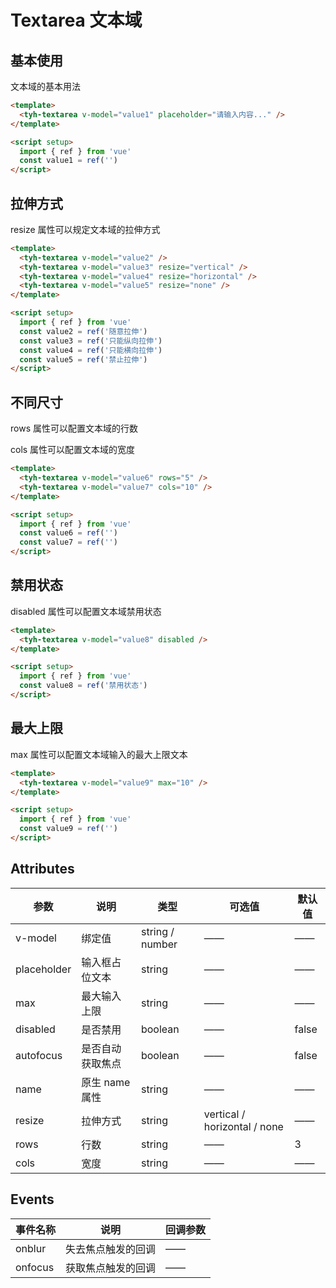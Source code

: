# Textarea 文本域

## 基本使用

文本域的基本用法

<tyh-textarea v-model="value1" placeholder="请输入内容..." />

```html
<template>
  <tyh-textarea v-model="value1" placeholder="请输入内容..." />
</template>

<script setup>
  import { ref } from 'vue'
  const value1 = ref('')
</script>
```

## 拉伸方式

resize 属性可以规定文本域的拉伸方式

<tyh-textarea v-model="value2" />
<tyh-textarea v-model="value3" resize="vertical" />
<tyh-textarea v-model="value4" resize="horizontal" />
<tyh-textarea v-model="value5" resize="none" />

```html
<template>
  <tyh-textarea v-model="value2" />
  <tyh-textarea v-model="value3" resize="vertical" />
  <tyh-textarea v-model="value4" resize="horizontal" />
  <tyh-textarea v-model="value5" resize="none" />
</template>

<script setup>
  import { ref } from 'vue'
  const value2 = ref('随意拉伸')
  const value3 = ref('只能纵向拉伸')
  const value4 = ref('只能横向拉伸')
  const value5 = ref('禁止拉伸')
</script>
```

## 不同尺寸

rows 属性可以配置文本域的行数

cols 属性可以配置文本域的宽度

<tyh-textarea v-model="value6" rows="5" />
<tyh-textarea v-model="value7" cols="10" />

```html
<template>
  <tyh-textarea v-model="value6" rows="5" />
  <tyh-textarea v-model="value7" cols="10" />
</template>

<script setup>
  import { ref } from 'vue'
  const value6 = ref('')
  const value7 = ref('')
</script>
```

## 禁用状态

disabled 属性可以配置文本域禁用状态

<tyh-textarea v-model="value8" disabled />

```html
<template>
  <tyh-textarea v-model="value8" disabled />
</template>

<script setup>
  import { ref } from 'vue'
  const value8 = ref('禁用状态')
</script>
```

## 最大上限

max 属性可以配置文本域输入的最大上限文本

```html
<template>
  <tyh-textarea v-model="value9" max="10" />
</template>

<script setup>
  import { ref } from 'vue'
  const value9 = ref('')
</script>
```

## Attributes

| 参数        | 说明             | 类型            | 可选值                       | 默认值 |
| ----------- | ---------------- | --------------- | ---------------------------- | ------ |
| v-model     | 绑定值           | string / number | ——                           | ——     |
| placeholder | 输入框占位文本   | string          | ——                           | ——     |
| max         | 最大输入上限     | string          | ——                           | ——     |
| disabled    | 是否禁用         | boolean         | ——                           | false  |
| autofocus   | 是否自动获取焦点 | boolean         | ——                           | false  |
| name        | 原生 name 属性   | string          | ——                           | ——     |
| resize      | 拉伸方式         | string          | vertical / horizontal / none | ——     |
| rows        | 行数             | string          | ——                           | 3      |
| cols        | 宽度             | string          | ——                           | ——     |

## Events

| 事件名称 | 说明               | 回调参数 |
| -------- | ------------------ | -------- |
| onblur   | 失去焦点触发的回调 | ——       |
| onfocus  | 获取焦点触发的回调 | ——       |

<script setup>
  import { ref } from 'vue'
  const value1 = ref('')
  const value2 = ref('随意拉伸')
  const value3 = ref('只能纵向拉伸')
  const value4 = ref('只能横向拉伸')
  const value5 = ref('禁止拉伸')
  const value6 = ref('')
  const value7 = ref('')
  const value8 = ref('禁用状态')
  const value9 = ref('')
</script>

